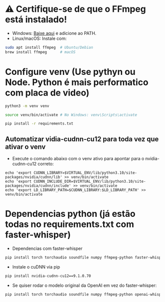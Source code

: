 # ⚠️ Certifique-se de que o FFmpeg está instalado!

- Windows: [Baixe aqui](https://ffmpeg.org/download.html) e adicione ao PATH.
- Linux/macOS: Instale com:

```sh
sudo apt install ffmpeg  # Ubuntu/Debian
brew install ffmpeg      # macOS
```

# Configure venv (Use pythyn ou Node. Python é mais performatico com placa de video)

```sh
python3 -m venv venv
```

```sh
source venv/bin/activate # No Windows: venv\Scripts\activate
```

```sh
pip install -r requirements.txt
```

## Automatizar vidia-cudnn-cu12 para toda vez que ativar o venv

- Execute o comando abaixo com o venv ativo para apontar para o nvidia-cudnn-cu12 correto:

```
echo 'export CUDNN_LIBRARY=$VIRTUAL_ENV/lib/python3.10/site-packages/nvidia/cudnn/lib' >> venv/bin/activate
echo 'export CUDNN_INCLUDE_DIR=$VIRTUAL_ENV/lib/python3.10/site-packages/nvidia/cudnn/include' >> venv/bin/activate
echo 'export LD_LIBRARY_PATH=$CUDNN_LIBRARY:$LD_LIBRARY_PATH' >> venv/bin/activate
```

# Dependencias python (já estão todas no requirements.txt com faster-whisper)

- Dependencias com faster-whisper

```sh
pip install torch torchaudio soundfile numpy ffmpeg-python faster-whisper
```

- Instale o cuDNN via pip

```sh
pip install nvidia-cudnn-cu12==9.1.0.70
```

- Se quiser rodar o modelo original da OpenAI em vez do faster-whisper:

```sh
pip install torch torchaudio soundfile numpy ffmpeg-python openai-whisper
```
